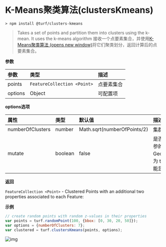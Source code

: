 # K-Means聚类算法(clustersKmeans)

```
> npm install @turf/clusters-kmeans
```

> Takes a set of points and partition them into clusters using the k-mean. It uses the k-means algorithm
> 接收一个点要素集合，并使用[K-Means聚类算法 (opens new window)](https://baike.baidu.com/item/K均值聚类算法/15779627?fr=aladdin)将它们聚类划分，返回计算后的点要素集合。

**参数**

| 参数    | 类型                        | 描述       |
| :------ | :-------------------------- | :--------- |
| points  | `FeatureCollection <Point>` | 点要素集合 |
| options | Object                      | 可配置项   |

**options选项**

| 属性             | 类型    | 默认值                      | 描述                                           |
| :--------------- | :------ | :-------------------------- | :--------------------------------------------- |
| numberOfClusters | number  | Math.sqrt(numberOfPoints/2) | 集群数量                                       |
| mutate           | boolean | false                       | 是否返回入参的 GeoJSON，为 true 性能能显著提高 |

**返回**

`FeatureCollection <Point>` - Clustered Points with an additional two properties associated to each Feature:

**示例**

```js
// create random points with random z-values in their properties
var points = turf.randomPoint(100, {bbox: [0, 30, 20, 50]});
var options = {numberOfClusters: 7};
var clustered = turf.clustersKmeans(points, options);
```

![img](https://pzy-images.oss-cn-hangzhou.aliyuncs.com/img/clustersKmeans.bf591a67.webp)
